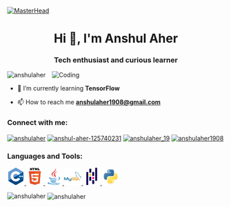[![MasterHead](https://user-images.githubusercontent.com/63020408/175191020-0e6a11ef-fcf1-40a4-b6e4-8b2a9f882cda.gif)](https://rishavchanda.io)
<h1 align="center">Hi 👋, I'm Anshul Aher</h1>
<h3 align="center">Tech enthusiast and curious learner</h3>
<img align="right" alt="Coding" width="400" src="https://cdn.dribbble.com/users/1162077/screenshots/3848914/programmer.gif">

<p align="left"> <img src="https://komarev.com/ghpvc/?username=anshulaher&label=Profile%20views&color=0e75b6&style=flat" alt="anshulaher" /> </p>

- 🌱 I’m currently learning **TensorFlow**

- 📫 How to reach me **anshulaher1908@gmail.com**

<h3 align="left">Connect with me:</h3>
<p align="left">
<a href="https://twitter.com/anshulaher" target="blank"><img align="center" src="https://raw.githubusercontent.com/rahuldkjain/github-profile-readme-generator/master/src/images/icons/Social/twitter.svg" alt="anshulaher" height="30" width="40" /></a>
<a href="https://linkedin.com/in/anshul-aher-125740231" target="blank"><img align="center" src="https://raw.githubusercontent.com/rahuldkjain/github-profile-readme-generator/master/src/images/icons/Social/linked-in-alt.svg" alt="anshul-aher-125740231" height="30" width="40" /></a>
<a href="https://instagram.com/anshulaher_19" target="blank"><img align="center" src="https://raw.githubusercontent.com/rahuldkjain/github-profile-readme-generator/master/src/images/icons/Social/instagram.svg" alt="anshulaher_19" height="30" width="40" /></a>
<a href="https://www.hackerrank.com/anshulaher1908" target="blank"><img align="center" src="https://raw.githubusercontent.com/rahuldkjain/github-profile-readme-generator/master/src/images/icons/Social/hackerrank.svg" alt="anshulaher1908" height="30" width="40" /></a>
</p>

<h3 align="left">Languages and Tools:</h3>
<p align="left"> <a href="https://www.w3schools.com/cpp/" target="_blank" rel="noreferrer"> <img src="https://raw.githubusercontent.com/devicons/devicon/master/icons/cplusplus/cplusplus-original.svg" alt="cplusplus" width="40" height="40"/> </a> <a href="https://www.w3.org/html/" target="_blank" rel="noreferrer"> <img src="https://raw.githubusercontent.com/devicons/devicon/master/icons/html5/html5-original-wordmark.svg" alt="html5" width="40" height="40"/> </a> <a href="https://www.java.com" target="_blank" rel="noreferrer"> <img src="https://raw.githubusercontent.com/devicons/devicon/master/icons/java/java-original.svg" alt="java" width="40" height="40"/> </a> <a href="https://www.mysql.com/" target="_blank" rel="noreferrer"> <img src="https://raw.githubusercontent.com/devicons/devicon/master/icons/mysql/mysql-original-wordmark.svg" alt="mysql" width="40" height="40"/> </a> <a href="https://pandas.pydata.org/" target="_blank" rel="noreferrer"> <img src="https://raw.githubusercontent.com/devicons/devicon/2ae2a900d2f041da66e950e4d48052658d850630/icons/pandas/pandas-original.svg" alt="pandas" width="40" height="40"/> </a> <a href="https://www.python.org" target="_blank" rel="noreferrer"> <img src="https://raw.githubusercontent.com/devicons/devicon/master/icons/python/python-original.svg" alt="python" width="40" height="40"/> </a> </p>

<p><img align="left" src="https://github-readme-stats.vercel.app/api/top-langs?username=anshulaher&show_icons=true&locale=en&layout=compact" alt="anshulaher" /></p>

<p>&nbsp;<img align="center" src="https://github-readme-stats.vercel.app/api?username=anshulaher&show_icons=true&locale=en" alt="anshulaher" /></p>
